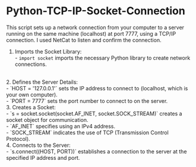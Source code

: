 # Python-TCP-IP-Socket-Connection

This script sets up a network connection from your computer to a server running on the same machine (localhost) at port 7777, using a TCP/IP connection. I used NetCat to listen and confirm the connection.
</br>
1. Imports the Socket Library:
</br>- `import socket` imports the necessary Python library to create network connections.
</br>
2. Defines the Server Details:
</br>
- `HOST = '127.0.0.1'` sets the IP address to connect to (localhost, which is your own computer).
</br>
- `PORT = 7777` sets the port number to connect to on the server.
</br>
3. Creates a Socket:
</br>
- `s = socket.socket(socket.AF_INET, socket.SOCK_STREAM)` creates a socket object for communication.
</br>
- `AF_INET` specifies using an IPv4 address.
</br>
- `SOCK_STREAM` indicates the use of TCP (Transmission Control Protocol).
</br>
4. Connects to the Server:
</br>
- `s.connect((HOST, PORT))` establishes a connection to the server at the specified IP address and port.

